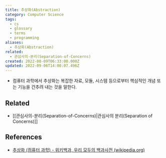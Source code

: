 ```yaml
---
title: 추상화(Abstraction)
category: Computer Science
tags:
  - cs
  - glossary
  - terms
  - programming
aliases:
  - 추상화(Abstraction)
related:
  - 관심사의-분리(Separation-of-Concerns)
created: 2022-08-09T06:33:00.000Z
updated: 2022-09-06T14:00:07.496Z
---
```


<Metadata />

- 컴퓨터 과학에서 추상화는 복잡한 자료, 모듈, 시스템 등으로부터 핵심적인 개념 또는 기능을 간추려 내는 것을 말한다.

## Related

- [[관심사의-분리(Separation-of-Concerns)|관심사의 분리(Separation of Concerns)]]

## References

- [추상화 (컴퓨터 과학) - 위키백과, 우리 모두의 백과사전 (wikipedia.org)](<https://ko.wikipedia.org/wiki/%EC%B6%94%EC%83%81%ED%99%94_(%EC%BB%B4%ED%93%A8%ED%84%B0_%EA%B3%BC%ED%95%99)>)
